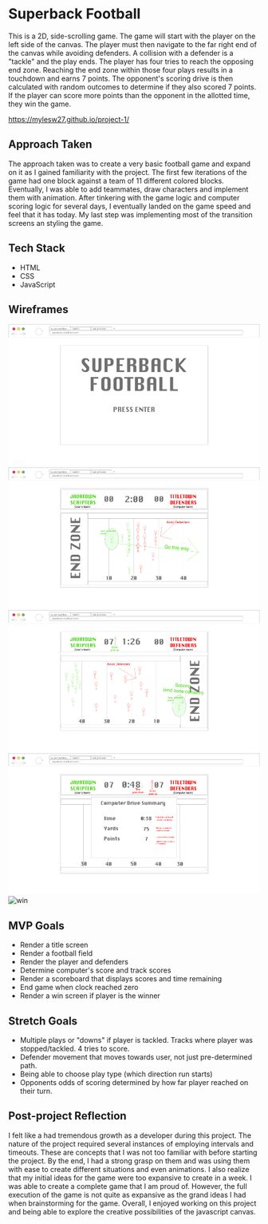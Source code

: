 # Superback Football
This is a 2D, side-scrolling game. The game will start with the player on the left side of the canvas. The player must then navigate to the far right end of the canvas while avoiding defenders. A collision with a defender is a "tackle" and the play ends. The player has four tries to reach the opposing end zone. Reaching the end zone within those four plays results in a touchdown and earns 7 points. The opponent's scoring drive is then calculated with random outcomes to determine if they also scored 7 points. If the player can score more points than the opponent in the allotted time, they win the game. 

https://mylesw27.github.io/project-1/

## Approach Taken
The approach taken was to create a very basic football game and expand on it as I gained familiarity with the project. The first few iterations of the game had one block against a team of 11 different colored blocks. Eventually, I was able to add teammates, draw characters and implement them with animation. After tinkering with the game logic and computer scoring logic for several days, I eventually landed on the game speed and feel that it has today. My last step was implementing most of the transition screens an styling the game. 

## Tech Stack
- HTML
- CSS
- JavaScript 

## Wireframes
![title](/img/title-screen.png)
![start](./img/gameplay-screen-start.png)
![scoring](./img/gameplay-screen-scoring.png)
![opponent](./img/gameplay-screen-opponent-drive.png)
![win](.img/win-screen.png)

## MVP Goals
- Render a title screen
- Render a football field 
- Render the player and defenders 
- Determine computer's score and track scores
- Render a scoreboard that displays scores and time remaining
- End game when clock reached zero
- Render a win screen if player is the winner

## Stretch Goals
- Multiple plays or "downs" if player is tackled. Tracks where player was stopped/tackled. 4 tries to score.
- Defender movement that moves towards user, not just pre-determined path.
- Being able to choose play type (which direction run starts)
- Opponents odds of scoring determined by how far player reached on their turn.

## Post-project Reflection
I felt like a had tremendous growth as a developer during this project. The nature of the project required several instances of employing intervals and timeouts. These are concepts that I was not too familiar with before starting the project. By the end, I had a strong grasp on them and was using them with ease to create different situations and even animations. I also realize that my initial ideas for the game were too expansive to create in a week. I was able to create a complete game that I am proud of. However, the full execution of the game is not quite as expansive as the grand ideas I had when brainstorming for the game. Overall, I enjoyed working on this project and being able to explore the creative possibilities of the javascript canvas. 